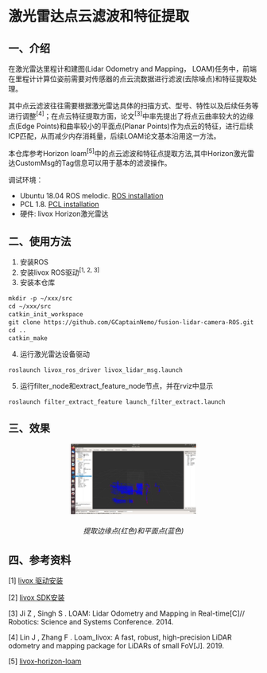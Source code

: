 # 激光雷达点云滤波和特征提取
## 一、介绍
在激光雷达里程计和建图(Lidar Odometry and Mapping， LOAM)任务中，前端在里程计计算位姿前需要对传感器的点云流数据进行滤波(去除噪点)和特征提取处理。

其中点云滤波往往需要根据激光雷达具体的扫描方式、型号、特性以及后续任务等进行调整<sup>[4]</sup>；在点云特征提取方面，论文<sup>[3]</sup>中率先提出了将点云曲率较大的边缘点(Edge Points)和曲率较小的平面点(Planar Points)作为点云的特征，进行后续ICP匹配，从而减少内存消耗量，后续LOAM论文基本沿用这一方法。

本仓库参考Horizon loam<sup>[5]</sup>中的点云滤波和特征点提取方法,其中Horizon激光雷达CustomMsg的Tag信息可以用于基本的滤波操作。

调试环境：

* Ubuntu 18.04 ROS melodic. [ROS installation](http://wiki.ros.org/ROS/Installation)
* PCL 1.8. [PCL installation](https://pointclouds.org/downloads/#linux)
* 硬件: livox Horizon激光雷达 

## 二、使用方法

1. 安装ROS
2. 安装livox ROS驱动<sup>[1, 2, 3]</sup>
3. 安装本仓库
```
mkdir -p ~/xxx/src
cd ~/xxx/src
catkin_init_workspace
git clone https://github.com/GCaptainNemo/fusion-lidar-camera-ROS.git
cd ..
catkin_make
```
4. 运行激光雷达设备驱动

```
roslaunch livox_ros_driver livox_lidar_msg.launch
```

5. 运行filter_node和extract_feature_node节点，并在rviz中显示
```
roslaunch filter_extract_feature launch_filter_extract.launch
```

## 三、效果
<p align="center"><img src="./resources/edge_planar_points.png" width=50%></p>
<h6 align="center">提取边缘点(红色)和平面点(蓝色)</h6>

## 四、参考资料
[1] [livox 驱动安装](https://github.com/Livox-SDK/livox_ros_driver)

[2] [livox SDK安装](https://github.com/Livox-SDK/Livox-SDK)

[3] Ji Z , Singh S . LOAM: Lidar Odometry and Mapping in Real-time[C]// Robotics: Science and Systems Conference. 2014.

[4] Lin J ,  Zhang F . Loam_livox: A fast, robust, high-precision LiDAR  odometry and mapping package for LiDARs of small FoV[J].  2019.

[5] [livox-horizon-loam](https://github.com/Livox-SDK/livox_horizon_loam)

